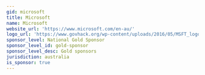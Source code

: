 ```yaml
---
gid: microsoft
title: Microsoft
name: Microsoft
website_url: 'https://www.microsoft.com/en-au/'
logo_url: 'https://www.govhack.org/wp-content/uploads/2016/05/MSFT_logo_rgb_C-Gray_D-300x1101.png'
sponsor_level: National Gold Sponsor
sponsor_level_id: gold-sponsor
sponsor_level_desc: Gold sponsors
jurisdiction: australia
is_sponsor: true
---
```


